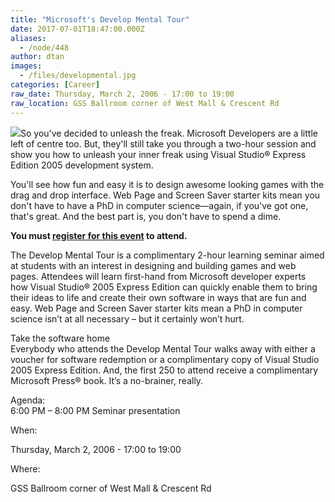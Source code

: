 ```yaml
---
title: "Microsoft's Develop Mental Tour"
date: 2017-07-01T18:47:00.000Z
aliases:
  - /node/448
author: dtan
images:
  - /files/developmental.jpg
categories: [Career]
raw_date: Thursday, March 2, 2006 - 17:00 to 19:00
raw_location: GSS Ballroom corner of West Mall & Crescent Rd
---
```


![](/files/developmental.jpg)So you've decided to unleash the freak. Microsoft Developers are a little left of centre too. But, they'll still take you through a two-hour session and show you how to unleash your inner freak using Visual Studio® Express Edition 2005 development system.

You'll see how fun and easy it is to design awesome looking games with the drag and drop interface. Web Page and Screen Saver starter kits mean you don't have to have a PhD in computer science—again, if you've got one, that's great. And the best part is, you don't have to spend a dime.

**You must [register for this event](https://www.microsoft.com/canada/events/event_details_ww.aspx?event_id=1032289527&x=35&y=10) to attend.**

The Develop Mental Tour is a complimentary 2-hour learning seminar aimed at students with an interest in designing and building games and web pages. Attendees will learn first-hand from Microsoft developer experts how Visual Studio® 2005 Express Edition can quickly enable them to bring their ideas to life and create their own software in ways that are fun and easy. Web Page and Screen Saver starter kits mean a PhD in computer science isn’t at all necessary – but it certainly won’t hurt.

Take the software home \
Everybody who attends the Develop Mental Tour walks away with either a voucher for software redemption or a complimentary copy of Visual Studio 2005 Express Edition. And, the first 250 to attend receive a complimentary Microsoft Press® book. It’s a no-brainer, really.

Agenda: \
6:00 PM – 8:00 PM Seminar presentation

When: 

Thursday, March 2, 2006 - 17:00 to 19:00

Where: 

GSS Ballroom corner of West Mall & Crescent Rd
